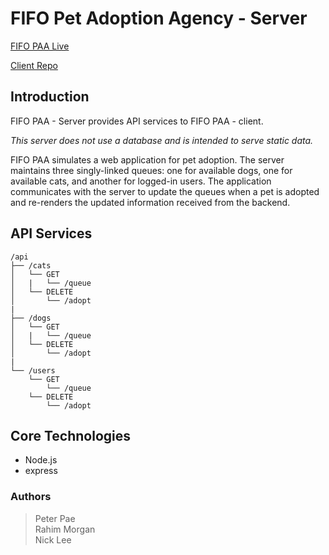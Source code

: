 # FIFO Pet Adoption Agency - Server

[FIFO PAA Live](https://fifo-paa.now.sh/ "Live App")

[Client Repo](https://github.com/thinkful-ei-cheetah/petful-client-nick-peter-rahim/tree/nick "Client Repo")

## Introduction

FIFO PAA - Server provides API services to FIFO PAA - client. 

_This server does not use a database and is intended to serve static data._

FIFO PAA simulates a web application for pet adoption. The server maintains three singly-linked queues: one for available dogs, one for available cats, and another for logged-in users.
The application communicates with the server to update the queues when a pet is adopted and re-renders the updated information received from the backend. 


## API Services

```
/api
├── /cats
│   └── GET
│   |   └── /queue
│   └── DELETE
│       └── /adopt
|
├── /dogs
│   └── GET
│   |   └── /queue
│   └── DELETE
│       └── /adopt
|
└── /users
    └── GET
        └── /queue
    └── DELETE
        └── /adopt
```

## Core Technologies

- Node.js
- express

### Authors

>Peter Pae<br/>
>Rahim Morgan<br />
>Nick Lee
